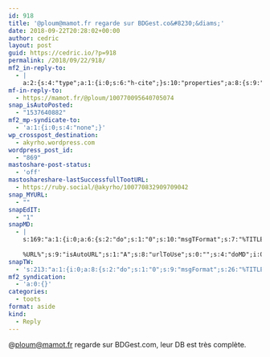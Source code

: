 ```yaml
---
id: 918
title: '@ploum@mamot.fr regarde sur BDGest.co&#8230;&diams;'
date: 2018-09-22T20:28:02+00:00
author: cedric
layout: post
guid: https://cedric.io/?p=918
permalink: /2018/09/22/918/
mf2_in-reply-to:
  - |
    a:2:{s:4:"type";a:1:{i:0;s:6:"h-cite";}s:10:"properties";a:8:{s:9:"published";a:1:{i:0;s:25:"2018-09-22T15:20:33+00:00";}s:7:"updated";a:1:{i:0;s:25:"2018-09-22T15:20:33+00:00";}s:7:"summary";a:1:{i:0;s:110:"Dites les amateurs de BD, un "Charly, jouet d'enfer" tome 1, édition originale de 91, ça a une cote ou pas ?";}s:4:"name";a:1:{i:0;s:23:"ploum (@ploum@mamot.fr)";}s:3:"url";a:1:{i:0;s:42:"https://mamot.fr/@ploum/100770095640705074";}s:11:"publication";a:1:{i:0;s:49:"La Quadrature du Net - Mastodon - Media Fédéré";}s:8:"featured";a:1:{i:0;s:83:"https://mamot.fr/system/accounts/avatars/000/006/840/original/e0eef3e5704f33ca.jpeg";}s:6:"author";a:3:{s:4:"name";s:5:"ploum";s:3:"url";s:23:"https://mamot.fr/@ploum";s:5:"photo";s:83:"https://mamot.fr/system/accounts/avatars/000/006/840/original/e0eef3e5704f33ca.jpeg";}}}
mf-in-reply-to:
  - https://mamot.fr/@ploum/100770095640705074
snap_isAutoPosted:
  - "1537640882"
mf2_mp-syndicate-to:
  - 'a:1:{i:0;s:4:"none";}'
wp_crosspost_destination:
  - akyrho.wordpress.com
wordpress_post_id:
  - "869"
mastoshare-post-status:
  - 'off'
mastoshareshare-lastSuccessfullTootURL:
  - https://ruby.social/@akyrho/100770832909709042
snap_MYURL:
  - ""
snapEdIT:
  - "1"
snapMD:
  - |
    s:169:"a:1:{i:0;a:6:{s:2:"do";s:1:"0";s:10:"msgTFormat";s:7:"%TITLE%";s:9:"msgFormat";s:19:"%FULLTEXT%
    
    %URL%";s:9:"isAutoURL";s:1:"A";s:8:"urlToUse";s:0:"";s:4:"doMD";i:0;}}";
snapTW:
  - 's:213:"a:1:{i:0;a:8:{s:2:"do";s:1:"0";s:9:"msgFormat";s:26:"%TITLE%. %EXCERPT% - %URL%";s:8:"attchImg";s:1:"1";s:9:"isAutoImg";s:1:"A";s:8:"imgToUse";s:0:"";s:9:"isAutoURL";s:1:"A";s:8:"urlToUse";s:0:"";s:4:"doTW";i:0;}}";'
mf2_syndication:
  - 'a:0:{}'
categories:
  - toots
format: aside
kind:
  - Reply
---
```

@ploum@mamot.fr regarde sur BDGest.com, leur DB est très complète.